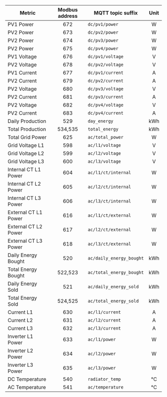|Metric|Modbus address|MQTT topic suffix|Unit|
|---|:-:|---|:-:|
|PV1 Power|672|`dc/pv1/power`|W|
|PV2 Power|673|`dc/pv2/power`|W|
|PV2 Power|674|`dc/pv3/power`|W|
|PV2 Power|675|`dc/pv4/power`|W|
|PV1 Voltage|676|`dc/pv1/voltage`|V|
|PV2 Voltage|678|`dc/pv2/voltage`|V|
|PV1 Current|677|`dc/pv1/current`|A|
|PV2 Current|679|`dc/pv2/current`|A|
|PV2 Voltage|680|`dc/pv3/voltage`|V|
|PV2 Current|681|`dc/pv3/current`|A|
|PV2 Voltage|682|`dc/pv4/voltage`|V|
|PV2 Current|683|`dc/pv4/current`|A|
|Daily Production|529|`day_energy`|kWh|
|Total Production|534,535|`total_energy`|kWh|
|Total Grid Power|625|`ac/total_power`|W|
|Grid Voltage L1|598|`ac/l1/voltage`|V|
|Grid Voltage L2|599|`ac/l2/voltage`|V|
|Grid Voltage L3|600|`ac/l3/voltage`|V|
|Internal CT L1 Power|604|`ac/l1/ct/internal`|W|
|Internal CT L2 Power|605|`ac/l2/ct/internal`|W|
|Internal CT L3 Power|606|`ac/l3/ct/internal`|W|
|External CT L1 Power|616|`ac/l1/ct/external`|W|
|External CT L2 Power|617|`ac/l2/ct/external`|W|
|External CT L3 Power|618|`ac/l3/ct/external`|W|
|Daily Energy Bought|520|`ac/daily_energy_bought`|kWh|
|Total Energy Bought|522,523|`ac/total_energy_bought`|kWh|
|Daily Energy Sold|521|`ac/daily_energy_sold`|kWh|
|Total Energy Sold|524,525|`ac/total_energy_sold`|kWh|
|Current L1|630|`ac/l1/current`|A|
|Current L2|631|`ac/l2/current`|A|
|Current L3|632|`ac/l3/current`|A|
|Inverter L1 Power|633|`ac/l1/power`|W|
|Inverter L2 Power|634|`ac/l2/power`|W|
|Inverter L3 Power|635|`ac/l3/power`|W|
|DC Temperature|540|`radiator_temp`|°C|
|AC Temperature|541|`ac/temperature`|°C|
